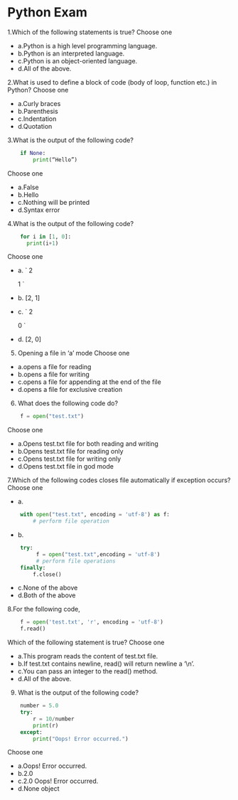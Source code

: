 # Python Exam

1.Which of the following statements is true?
Choose one
* a.Python is a high level programming language.
* b.Python is an interpreted language.
* c.Python is an object-oriented language.
* d.All of the above.

2.What is used to define a block of code (body of loop, function etc.) in Python?
Choose one
* a.Curly braces
* b.Parenthesis
* c.Indentation
* d.Quotation

3.What is the output of the following code?
```py
    if None:
        print(“Hello”)
```
Choose one
* a.False
* b.Hello
* c.Nothing will be printed
* d.Syntax error

4.What is the output of the following code?
```py
    for i in [1, 0]:
      print(i+1)
```
Choose one
* a. `
    2

    1
    `

* b. [2, 1]
	
* c. `
    2

    0
    `
* d. [2, 0]

5. Opening a file in ‘a’ mode
Choose one
* a.opens a file for reading
* b.opens a file for writing
* c.opens a file for appending at the end of the file
* d.opens a file for exclusive creation

6. What does the following code do?
```py
    f = open("test.txt")
```
Choose one
* a.Opens test.txt file for both reading and writing
* b.Opens test.txt file for reading only
* c.Opens test.txt file for writing only
* d.Opens test.txt file in god mode


7.Which of the following codes closes file automatically if exception occurs?
Choose one
* a.
```py
    with open("test.txt", encoding = 'utf-8') as f:
        # perform file operation
```
* b.
```py
    try:
         f = open("test.txt",encoding = 'utf-8')
         # perform file operations
    finally:
        f.close()
```
* c.None of the above
* d.Both of the above

8.For the following code,
```py
    f = open('test.txt', 'r', encoding = 'utf-8')
    f.read()
```
Which of the following statement is true?
Choose one
* a.This program reads the content of test.txt file.
* b.If test.txt contains newline, read() will return newline a ‘\n’.
* c.You can pass an integer to the read() method.
* d.All of the above.


9. What is the output of the following code?
```py
    number = 5.0
    try:
        r = 10/number
        print(r)
    except:
        print("Oops! Error occurred.")
```
Choose one
* a.Oops! Error occurred.
* b.2.0
* c.2.0 Oops! Error occurred.
* d.None object